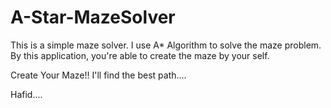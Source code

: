 # A-Star-MazeSolver

This is a simple maze solver. 
I use A* Algorithm to solve the maze problem. 
By this application, you're able to create the maze by your self.

Create Your Maze!! I'll find the best path....

Hafid....
